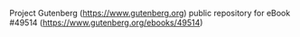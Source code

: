 Project Gutenberg (https://www.gutenberg.org) public repository for
eBook #49514 (https://www.gutenberg.org/ebooks/49514)
